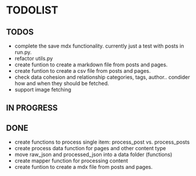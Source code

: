 # TODOLIST

## TODOS

- complete the save mdx functionality. currently just a test with posts in run.py.
- refactor utils.py
- create funtion to create a markdown file from posts and pages.
- create funtion to create a csv file from posts and pages.
- check data cohesion and relationship categories, tags, author.. condider how and when they should be fetched. 
- support image fetching

## IN PROGRESS


## DONE

- create functions to process single item: process_post vs. process_posts
- create process data function for pages and other content type
- move raw_json and processed_json into a data folder (functions)
- create mapper function for processing content
- create funtion to create a mdx file from posts and pages.
